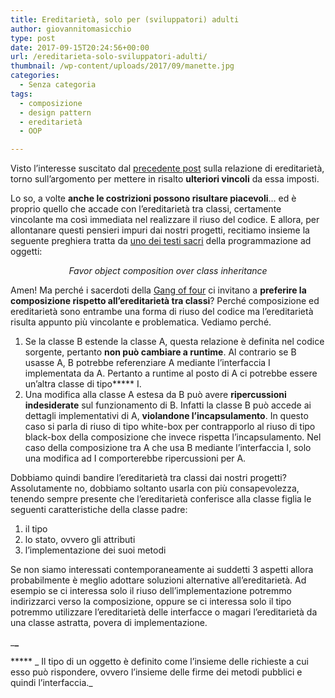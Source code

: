 ```yaml
---
title: Ereditarietà, solo per (sviluppatori) adulti
author: giovannitomasicchio
type: post
date: 2017-09-15T20:24:56+00:00
url: /ereditarieta-solo-sviluppatori-adulti/
thumbnail: /wp-content/uploads/2017/09/manette.jpg
categories:
  - Senza categoria
tags:
  - composizione
  - design pattern
  - ereditarietà
  - OOP

---
```

Visto l&#8217;interesse suscitato dal [precedente post][1] sulla relazione di ereditarietà, torno sull&#8217;argomento per mettere in risalto **ulteriori vincoli** da essa imposti.

Lo so, a volte **anche le costrizioni possono risultare piacevoli**&#8230; ed è proprio quello che accade con l&#8217;ereditarietà tra classi, certamente vincolante ma così immediata nel realizzare il riuso del codice. E allora, per allontanare questi pensieri impuri dai nostri progetti, recitiamo insieme la seguente preghiera tratta da [uno dei testi sacri][2] della programmazione ad oggetti:

<p style="text-align: center;">
  <em>Favor object composition over class inheritance</em>
</p>

Amen! Ma perché i sacerdoti della [Gang of four][3] ci invitano a **preferire la composizione rispetto all&#8217;ereditarietà tra classi**? Perché composizione ed ereditarietà sono entrambe una forma di riuso del codice ma l&#8217;ereditarietà risulta appunto più vincolante e problematica. Vediamo perché.

  1. Se la classe B estende la classe A, questa relazione è definita nel codice sorgente, pertanto **non può cambiare a runtime**. Al contrario se B usasse A, B potrebbe referenziare A mediante l&#8217;interfaccia I implementata da A. Pertanto a runtime al posto di A ci potrebbe essere un&#8217;altra classe di tipo***** I.
  2. Una modifica alla classe A estesa da B può avere **ripercussioni indesiderate** sul funzionamento di B. Infatti la classe B può accede ai dettagli implementativi di A, **violandone l&#8217;incapsulamento**. In questo caso si parla di riuso di tipo white-box per contrapporlo al riuso di tipo black-box della composizione che invece rispetta l&#8217;incapsulamento. Nel caso della composizione tra A che usa B mediante l&#8217;interfaccia I, solo una modifica ad I comporterebbe ripercussioni per A.

Dobbiamo quindi bandire l&#8217;ereditarietà tra classi dai nostri progetti? Assolutamente no, dobbiamo soltanto usarla con più consapevolezza, tenendo sempre presente che l&#8217;ereditarietà conferisce alla classe figlia le seguenti caratteristiche della classe padre:

  1. il tipo
  2. lo stato, ovvero gli attributi
  3. l&#8217;implementazione dei suoi metodi

Se non siamo interessati contemporaneamente ai suddetti 3 aspetti allora probabilmente è meglio adottare soluzioni alternative all&#8217;ereditarietà. Ad esempio se ci interessa solo il riuso dell&#8217;implementazione potremmo indirizzarci verso la composizione, oppure se ci interessa solo il tipo potremmo utilizzare l&#8217;ereditarietà delle interfacce o magari l&#8217;ereditarietà da una classe astratta, povera di implementazione.

\___\___

***** _ Il tipo di un oggetto è definito come l&#8217;insieme delle richieste a cui esso può rispondere, ovvero l&#8217;insieme delle firme dei metodi pubblici e quindi l&#8217;interfaccia._

 [1]: /ereditarieta-usarla-con-cautela/
 [2]: https://it.wikipedia.org/wiki/Design_Patterns
 [3]: https://it.wikipedia.org/wiki/Gang_of_four